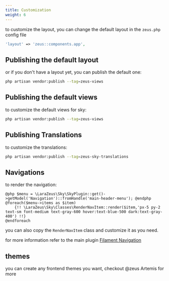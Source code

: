 ```yaml
---
title: Customization
weight: 6
---
```


to customize the layout, you can change the default layout in the `zeus.php` config file

```php
'layout' => 'zeus::components.app',
```

## Publishing the default layout

or if you don't have a layout yet, you can publish the default one:

```bash
php artisan vendor:publish --tag=zeus-views
```

## Publishing the default views

to customize the default views for sky:

```bash
php artisan vendor:publish --tag=zeus-views
```

## Publishing Translations

to customize the translations:

```bash
php artisan vendor:publish --tag=zeus-sky-translations
```


## Navigations

to render the navigation:

```
@php $menu = \LaraZeus\Sky\SkyPlugin::get()->getModel('Navigation')::fromHandle('main-header-menu'); @endphp
@foreach($menu->items as $item)
    {!! \LaraZeus\Sky\Classes\RenderNavItem::render($item,'px-5 py-2 text-sm font-medium text-gray-600 hover:text-blue-500 dark:text-gray-400') !!}
@endforeach
```

you can also copy the `RenderNavItem` class and customize it as you need.

for more information refer to the main plugin [Filament Navigation](https://github.com/ryangjchandler/filament-navigation)

## themes

you can create any frontend themes you want, checkout @zeus Artemis for more
